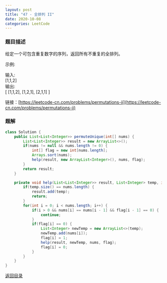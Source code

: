 ```yaml
---
layout: post
title: "47 - 全排列 II"
date: 2020-10-08
categories: LeetCode
---
```


### **题目描述**
给定一个可包含重复数字的序列，返回所有不重复的全排列。

示例:

输入:   
[1,1,2]  
输出:  
[
  [1,1,2],
  [1,2,1],
  [2,1,1]
]


链接：[https://leetcode-cn.com/problems/permutations-ii](https://leetcode-cn.com/problems/permutations-ii)




### **题解**
``` java
class Solution {
    public List<List<Integer>> permuteUnique(int[] nums) {
        List<List<Integer>> result = new ArrayList<>();
        if(nums != null && nums.length != 0) {
            int[] flag = new int[nums.length];
            Arrays.sort(nums);
            help(result, new ArrayList<Integer>(), nums, flag);
        }
        return result;
    }

    private void help(List<List<Integer>> result, List<Integer> temp, int[] nums, int[] flag) {
        if(temp.size() == nums.length) {
            result.add(temp);
            return;
        }
        for(int i = 0; i < nums.length; i++) {
            if(i > 0 && nums[i] == nums[i - 1] && flag[i - 1] == 0) {
                continue;
            }
            if(flag[i] == 0) {
                List<Integer> newTemp = new ArrayList<>(temp);
                newTemp.add(nums[i]);
                flag[i] = 1;
                help(result, newTemp, nums, flag);
                flag[i] = 0;
            }
        }
    }
}
```


[返回目录](https://maxwell-blog.cn/leetcode/2020/10/08/leetcode.html)